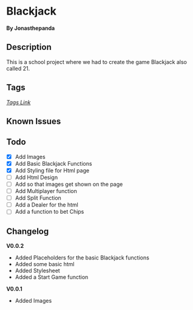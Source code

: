 # Blackjack
**By Jonasthepanda** 

## Description
This is a school project where we had to create the game Blackjack also called 21.

## Tags
*[Tags Link](https://github.com/Jonasthepanda67/Blackjack/tags)*

## Known Issues

## Todo
- [X] Add Images
- [X] Add Basic Blackjack Functions
- [X] Add Styling file for Html page
- [ ] Add Html Design
- [ ] Add so that images get shown on the page
- [ ] Add Multiplayer function
- [ ] Add Split Function
- [ ] Add a Dealer for the html
- [ ] Add a function to bet Chips

## Changelog

**V0.0.2**

* Added Placeholders for the basic Blackjack functions
* Added some basic html
* Added Stylesheet
* Added a Start Game function

**V0.0.1**

* Added Images